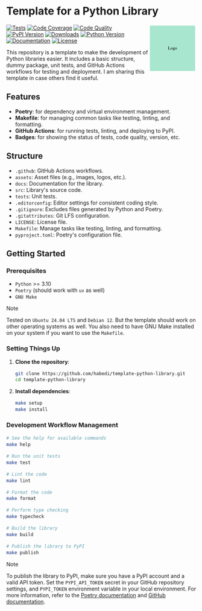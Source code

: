 # Template for a Python Library

<img src="assets/logo.svg" align="right" width="25%"/>

[![Tests](https://img.shields.io/github/actions/workflow/status/habedi/template-python-library/tests.yml?label=tests&style=flat&labelColor=555555&logo=github)](https://github.com/habedi/template-python-library/actions/workflows/tests.yml)
[![Code Coverage](https://img.shields.io/codecov/c/github/habedi/template-python-library?style=flat&labelColor=555555&logo=codecov)](https://codecov.io/gh/habedi/template-python-library)
[![Code Quality](https://img.shields.io/codefactor/grade/github/habedi/template-python-library?style=flat&labelColor=555555&logo=codefactor)](https://www.codefactor.io/repository/github/habedi/template-python-library)
[![PyPI Version](https://img.shields.io/pypi/v/template-python-library-placeholder.svg?style=flat&labelColor=555555&logo=pypi)](https://pypi.org/project/template-python-library-placeholder/)
[![Downloads](https://img.shields.io/pypi/dm/template-python-library-placeholder.svg?style=flat&labelColor=555555&logo=pypi)](https://pypi.org/project/template-python-library-placeholder/)
[![Python Version](https://img.shields.io/badge/python-%3E=3.10-3776ab?style=flat&labelColor=555555&logo=python)](https://github.com/habedi/template-python-library)
[![Documentation](https://img.shields.io/badge/docs-latest-007ec6?style=flat&labelColor=555555&logo=read-the-docs)](https://github.com/habedi/template-python-library/blob/main/docs)
[![License](https://img.shields.io/badge/license-MIT-007ec6?style=flat&labelColor=555555&logo=open-source-initiative)](https://github.com/habedi/template-python-library/blob/main/LICENSE)

This repository is a template to make the development of Python libraries easier.
It includes a basic structure, dummy package, unit tests, and GitHub Actions workflows for testing and deployment.
I am sharing this template in case others find it useful.

## Features

- **Poetry**: for dependency and virtual environment management.
- **Makefile**: for managing common tasks like testing, linting, and formatting.
- **GitHub Actions**: for running tests, linting, and deploying to PyPI.
- **Badges**: for showing the status of tests, code quality, version, etc.

## Structure

- `.github`: GitHub Actions workflows.
- `assets`: Asset files (e.g., images, logos, etc.).
- `docs`: Documentation for the library.
- `src`: Library's source code.
- `tests`: Unit tests.
- `.editorconfig`: Editor settings for consistent coding style.
- `.gitignore`: Excludes files generated by Python and Poetry.
- `.gitattributes`: Git LFS configuration.
- `LICENSE`: License file.
- `Makefile`: Manage tasks like testing, linting, and formatting.
- `pyproject.toml`: Poetry's configuration file.

## Getting Started

### Prerequisites

- `Python` >= 3.10
- `Poetry` (should work with `uv` as well)
- `GNU Make`

> [!NOTE]
> Tested on `Ubuntu 24.04 LTS` and `Debian 12`. But the template should work on other operating systems as well.
> You also need to have GNU Make installed on your system if you want to use the `Makefile`.

### Setting Things Up

1. **Clone the repository**:
    ```sh
    git clone https://github.com/habedi/template-python-library.git
    cd template-python-library
    ```

2. **Install dependencies**:
    ```sh
    make setup
    make install
    ```

### Development Workflow Management

```sh
# See the help for available commands
make help
```

```sh
# Run the unit tests
make test
```

```sh
# Lint the code
make lint
```

```sh
# Format the code
make format
```

```sh
# Perform type checking
make typecheck
```

```sh
# Build the library
make build
```

```sh
# Publish the library to PyPI
make publish
```

> [!NOTE]
> To publish the library to PyPI, make sure you have a PyPI account and a valid API token.
> Set the `PYPI_API_TOKEN` secret in your GitHub repository settings, and `PYPI_TOKEN` environment variable in your
> local environment.
> For more information, refer to the [Poetry documentation](https://python-poetry.org/docs/repositories/)
> and [GitHub documentation](https://docs.github.com/en/actions/reference/encrypted-secrets).

